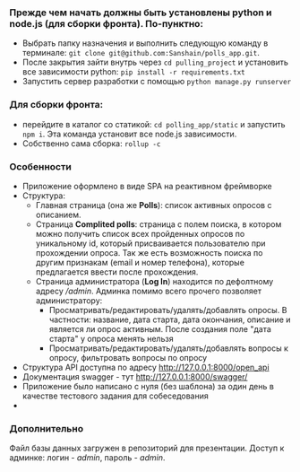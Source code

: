 
### Прежде чем начать должны быть установлены python и node.js (для сборки фронта). По-пунктно:

- Выбрать папку назначения и выполнить следующую команду в терминале: `git clone git@github.com:Sanshain/polls_app.git`.
- После закрытия зайти внутрь через `cd pulling_project` и установить все зависимости python: `pip install -r requirements.txt`
- Запустить сервер разработки с помощью `python manage.py runserver`

### Для сборки фронта: 

- перейдите в каталог со статикой: `cd polling_app/static` и запустить `npm i`. Эта команда установит все node.js зависимости.
- Собственно сама сборка: `rollup -c`





### Особенности

- Приложение оформлено в виде SPA на реактивном фреймворке
- Структура:
    - Главная страница (она же **Polls**): список активных опросов с описанием. 
    - Страница **Complited polls**: страница с полем поиска, в котором можно получить список всех пройденных опросов по уникальному id, который присваивается пользователю при прохождении опроса. Так же есть возможность поиска по другим признакам (email и номер телефона), которые предлагается ввести после прохождения.
    - Страница администратора (**Log In**) находится по дефолтному адресу */admin*. Админка помимо всего прочего позволяет администратору: 
        - Просматривать/редактировать/удалять/добавлять опросы. В частности: название, дата старта, дата окончания, описание и является ли опрос активным. После создания поле "дата старта" у опроса менять нельзя
        - Просматривать/редактировать/удалять/добавлять вопросы к опросу, фильтровать вопросы по опросу
- Структура API доступна по адресу http://127.0.0.1:8000/open_api
- Документация swagger - тут http://127.0.0.1:8000/swagger/
- Приложение было написано с нуля (без шаблона) за один день в качестве тестового задания для собеседования
- 

### Дополнительно

Файл базы данных загружен в репозиторий для презентации. Доступ к админке: логин - *admin*, пароль - *admin*.
